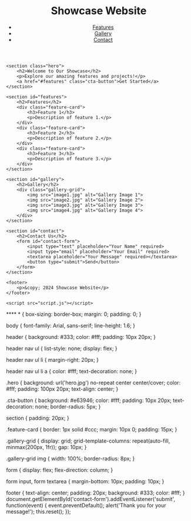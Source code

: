 <!DOCTYPE html>
<html lang="en">
<head>
    <meta charset="UTF-8">
    <meta name="viewport" content="width=device-width, initial-scale=1.0">
    <title>Showcase Website</title>
    <link rel="stylesheet" href="styles.css">
</head>
<body>
    <header>
        <h1>Showcase Website</h1>
        <nav>
            <ul>
                <li><a href="#features">Features</a></li>
                <li><a href="#gallery">Gallery</a></li>
                <li><a href="#contact">Contact</a></li>
            </ul>
        </nav>
    </header>

    <section class="hero">
        <h2>Welcome to Our Showcase</h2>
        <p>Explore our amazing features and projects!</p>
        <a href="#features" class="cta-button">Get Started</a>
    </section>

    <section id="features">
        <h2>Features</h2>
        <div class="feature-card">
            <h3>Feature 1</h3>
            <p>Description of feature 1.</p>
        </div>
        <div class="feature-card">
            <h3>Feature 2</h3>
            <p>Description of feature 2.</p>
        </div>
        <div class="feature-card">
            <h3>Feature 3</h3>
            <p>Description of feature 3.</p>
        </div>
    </section>

    <section id="gallery">
        <h2>Gallery</h2>
        <div class="gallery-grid">
            <img src="image1.jpg" alt="Gallery Image 1">
            <img src="image2.jpg" alt="Gallery Image 2">
            <img src="image3.jpg" alt="Gallery Image 3">
            <img src="image4.jpg" alt="Gallery Image 4">
        </div>
    </section>

    <section id="contact">
        <h2>Contact Us</h2>
        <form id="contact-form">
            <input type="text" placeholder="Your Name" required>
            <input type="email" placeholder="Your Email" required>
            <textarea placeholder="Your Message" required></textarea>
            <button type="submit">Send</button>
        </form>
    </section>

    <footer>
        <p>&copy; 2024 Showcase Website</p>
    </footer>

    <script src="script.js"></script>
</body>
</html>
****
* {
    box-sizing: border-box;
    margin: 0;
    padding: 0;
}

body {
    font-family: Arial, sans-serif;
    line-height: 1.6;
}

header {
    background: #333;
    color: #fff;
    padding: 10px 20px;
}

header nav ul {
    list-style: none;
    display: flex;
}

header nav ul li {
    margin-right: 20px;
}

header nav ul li a {
    color: #fff;
    text-decoration: none;
}

.hero {
    background: url('hero.jpg') no-repeat center center/cover;
    color: #fff;
    padding: 100px 20px;
    text-align: center;
}

.cta-button {
    background: #e63946;
    color: #fff;
    padding: 10px 20px;
    text-decoration: none;
    border-radius: 5px;
}

section {
    padding: 20px;
}

.feature-card {
    border: 1px solid #ccc;
    margin: 10px 0;
    padding: 15px;
}

.gallery-grid {
    display: grid;
    grid-template-columns: repeat(auto-fill, minmax(200px, 1fr));
    gap: 10px;
}

.gallery-grid img {
    width: 100%;
    border-radius: 8px;
}

form {
    display: flex;
    flex-direction: column;
}

form input, form textarea {
    margin-bottom: 10px;
    padding: 10px;
}

footer {
    text-align: center;
    padding: 20px;
    background: #333;
    color: #fff;
}
document.getElementById('contact-form').addEventListener('submit', function(event) {
    event.preventDefault();
    alert('Thank you for your message!');
    this.reset();
});

